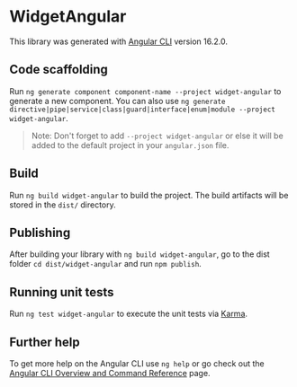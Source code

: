 # WidgetAngular

This library was generated with [Angular CLI](https://github.com/angular/angular-cli) version 16.2.0.

## Code scaffolding

Run `ng generate component component-name --project widget-angular` to generate a new component. You can also use `ng generate directive|pipe|service|class|guard|interface|enum|module --project widget-angular`.
> Note: Don't forget to add `--project widget-angular` or else it will be added to the default project in your `angular.json` file. 

## Build

Run `ng build widget-angular` to build the project. The build artifacts will be stored in the `dist/` directory.

## Publishing

After building your library with `ng build widget-angular`, go to the dist folder `cd dist/widget-angular` and run `npm publish`.

## Running unit tests

Run `ng test widget-angular` to execute the unit tests via [Karma](https://karma-runner.github.io).

## Further help

To get more help on the Angular CLI use `ng help` or go check out the [Angular CLI Overview and Command Reference](https://angular.io/cli) page.
